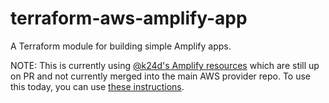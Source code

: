 # terraform-aws-amplify-app

A Terraform module for building simple Amplify apps.

NOTE: This is currently using [@k24d's Amplify resources](https://github.com/terraform-providers/terraform-provider-aws/issues/6917#issuecomment-626309424) which are still up on PR and not currently merged into the main AWS provider repo. To use this today, you can use [these instructions](https://github.com/k24d/terraform-provider-aws/blob/amplify/README-amplify.md).
